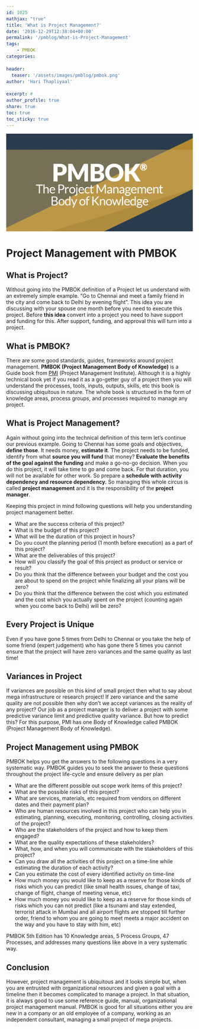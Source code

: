 ```yaml
---
id: 1025   
mathjax: "true"
title: 'What is Project Management?'
date: '2016-12-29T12:38:04+00:00'
permalink: '/pmblog/What-is-Project-Management'
tags: 
    - PMBOK
categories:

header:
  teaser: '/assets/images/pmblog/pmbok.png'
author: 'Hari Thapliyaal'

excerpt: #
author_profile: true
share: true
toc: true   
toc_sticky: true
---
```

![](/assets/images/pmblog/pmbok.png)   

# Project Management with PMBOK

## What is Project?

Without going into the PMBOK definition of a Project let us understand with an extremely simple example. “Go to Chennai and meet a family friend in the city and come back to Delhi by evening flight”. This idea you are discussing with your spouse one month before you need to execute this project. Before **this idea** convert into a project you need to have support and funding for this. After support, funding, and approval this will turn into a project.

## What is PMBOK?

There are some good standards, guides, frameworks around project management. **PMBOK (Project Management Body of Knowledge)** is a Guide book from [PMI](https://pmi.org) (Project Management Institute). Although it is a highly technical book yet if you read it as a go-getter guy of a project then you will understand the processes, tools, inputs, outputs, skills, etc this book is discussing ubiquitous in nature. The whole book is structured in the form of knowledge areas, process groups, and processes required to manage any project.

## What is Project Management?

Again without going into the technical definition of this term let’s continue our previous example. Going to Chennai has some goals and objectives, **define those**. It needs money, **estimate it**. The project needs to be funded, identify from what **source you will fund** that money? **Evaluate the benefits of the goal against the funding** and make a go-no-go decision. When you do this project, it will take time to go and come back. For that duration, you will not be available for other work. So prepare a **schedule with activity dependency and resource dependency.** So managing this whole circus is called **project management** and it is the responsibility of the **project manager**.

Keeping this project in mind following questions will help you understanding project management better.

- What are the success criteria of this project?
- What is the budget of this project?
- What will be the duration of this project in hours?
- Do you count the planning period (1 month before execution) as a part of this project?
- What are the deliverables of this project?
- How will you classify the goal of this project as product or service or result?
- Do you think that the difference between your budget and the cost you are about to spend on the project while finalizing all your plans will be zero?
- Do you think that the difference between the cost which you estimated and the cost which you actually spent on the project (counting again when you come back to Delhi) will be zero?

## Every Project is Unique

Even if you have gone 5 times from Delhi to Chennai or you take the help of some friend (expert judgement) who has gone there 5 times you cannot ensure that the project will have zero variances and the same quality as last time!

## Variances in Project

If variances are possible on this kind of small project then what to say about mega infrastructure or research project! If zero variance and the same quality are not possible then why don’t we accept variances as the reality of any project? Our job as a project manager is to deliver a project with some predictive variance limit and predictive quality variance. But how to predict this? For this purpose, PMI has one Body of Knowledge called PMBOK (Project Management Body of Knowledge).

## Project Management using PMBOK

PMBOK helps you get the answers to the following questions in a very systematic way. PMBOK guides you to seek the answer to these questions throughout the project life-cycle and ensure delivery as per plan

- What are the different possible out scope work items of this project?
- What are the possible risks of this project?
- What are services, materials, etc required from vendors on different dates and their payment plan?
- Who are human resources involved in this project who can help you in estimating, planning, executing, monitoring, controlling, closing activities of the project?
- Who are the stakeholders of the project and how to keep them engaged?
- What are the quality expectations of these stakeholders?
- What, how, and when you will communicate with the stakeholders of this project?
- Can you draw all the activities of this project on a time-line while estimating the duration of each activity?
- Can you estimate the cost of every identified activity on time-line
- How much money you would like to keep as a reserve for those kinds of risks which you can predict (like small health issues, change of taxi, change of flight, change of meeting venue, etc)
- How much money you would like to keep as a reserve for those kinds of risks which you can not predict (like a tsunami and stay extended, terrorist attack in Mumbai and all airport flights are stopped till further order, friend to whom you are going to meet meets a major accident on the way and you have to stay with him, etc)

PMBOK 5th Edition has 10 Knowledge areas, 5 Process Groups, 47 Processes, and addresses many questions like above in a very systematic way.

## Conclusion

However, project management is ubiquitous and it looks simple but, when you are entrusted with organizational resources and given a goal with a timeline then it becomes complicated to manage a project. In that situation, it is always good to use some reference guide, manual, organizational project management manual. PMBOK is good for all situations either you are new in a company or an old employee of a company, working as an independent consultant, managing a small project of mega projects.